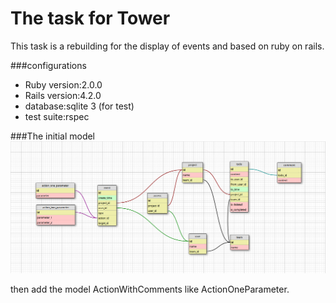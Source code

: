 The task for Tower
============

This task is a rebuilding for the display of events and based on ruby on rails.

###configurations

* Ruby version:2.0.0
* Rails version:4.2.0
* database:sqlite 3 (for test)
* test suite:rspec

###The initial model
![image](app/assets/images/data.png)

then add the model ActionWithComments like ActionOneParameter.
